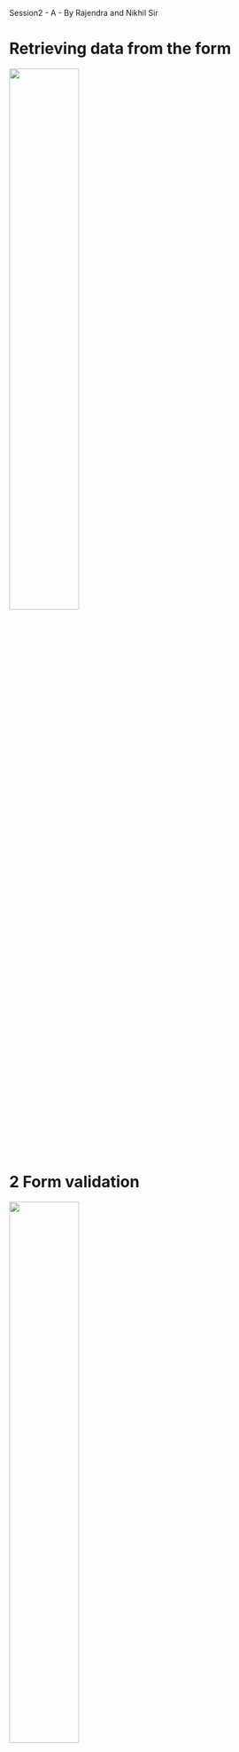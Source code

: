 Session2 - A - By Rajendra and Nikhil Sir

# Retrieving data from the form #
<img width="50%" hight = "50%" src="https://user-images.githubusercontent.com/67515374/216462510-05459413-aa29-4a6d-8c08-69d1ce27f332.png">

# 2 Form validation #
<img width="50%" hight = "50%" src="https://user-images.githubusercontent.com/67515374/216462561-c8030dff-90ba-4a27-96f3-fa0533dfef20.png">

